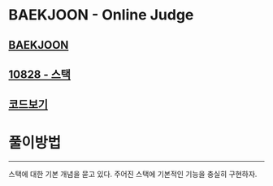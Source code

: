 # BAEKJOON - Online Judge
[BAEKJOON](https://www.acmicpc.net/)
-------------------------------------------
[10828 - 스택](https://www.acmicpc.net/problem/10828)
-------------------------------------------
[코드보기](https://github.com/kh030728/SW-expert-academy-study-storage/blob/master/kh030728/10828/10828.cpp)
-------------------------------------------
# 풀이방법
-------------------------------------------
스택에 대한 기본 개념을 묻고 있다.
주어진 스택에 기본적인 기능을 충실히 구현하자.

